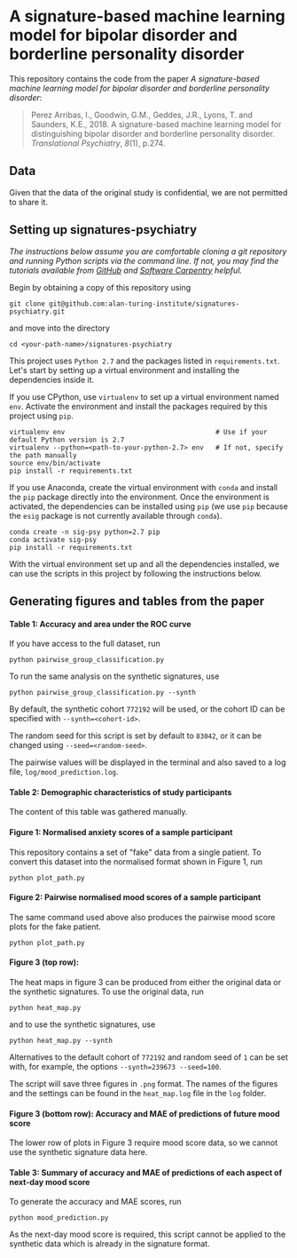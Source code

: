 # A signature-based machine learning model for bipolar disorder and borderline personality disorder

This repository contains the code from the paper *A signature-based machine learning model for bipolar disorder and borderline personality disorder*:

> Perez Arribas, I., Goodwin, G.M., Geddes, J.R., Lyons, T. and Saunders, K.E., 2018. A signature-based machine learning model for distinguishing bipolar disorder and borderline personality disorder. _Translational Psychiatry_, _8_(1), p.274.

## Data

Given that the data of the original study is confidential, we are not permitted to share it.

## Setting up signatures-psychiatry

_The instructions below assume you are comfortable cloning a git repository and running Python scripts via the command line.
If not, you may find the tutorials available from [GitHub](https://help.github.com/en/articles/cloning-a-repository) and [Software Carpentry](http://swcarpentry.github.io/python-novice-inflammation/10-cmdline/index.html) helpful._ 

Begin by obtaining a copy of this repository using
```
git clone git@github.com:alan-turing-institute/signatures-psychiatry.git
```
and move into the directory
```
cd <your-path-name>/signatures-psychiatry
```
This project uses `Python 2.7` and the packages listed in `requirements.txt`.
Let's start by setting up a virtual environment and installing the dependencies inside it.

If you use CPython, use `virtualenv` to set up a virtual environment named `env`.
Activate the environment and install the packages required by this project using `pip`.
```
virtualenv env                                      # Use if your default Python version is 2.7
virtualenv --python=<path-to-your-python-2.7> env   # If not, specify the path manually
source env/bin/activate
pip install -r requirements.txt
```

If you use Anaconda, create the virtual environment with `conda` and install the `pip` package directly into the environment.
Once the environment is activated, the dependencies can be installed using `pip` (we use `pip` because the `esig` package is not currently available through `conda`).
```
conda create -n sig-psy python=2.7 pip
conda activate sig-psy
pip install -r requirements.txt
```

With the virtual environment set up and all the dependencies installed, we can use the scripts in this project by following the instructions below.

## Generating figures and tables from the paper

#### Table 1: Accuracy and area under the ROC curve

If you have access to the full dataset, run
```
python pairwise_group_classification.py
```
To run the same analysis on the synthetic signatures, use
```
python pairwise_group_classification.py --synth
```
By default, the synthetic cohort `772192` will be used, or the cohort ID can be specified with `--synth=<cohort-id>`.

The random seed for this script is set by default to `83042`, or it can be changed using `--seed=<random-seed>`.

The pairwise values will be displayed in the terminal and also saved to a log file, `log/mood_prediction.log`.

#### Table 2: Demographic characteristics of study participants

The content of this table was gathered manually.

#### Figure 1: Normalised anxiety scores of a sample participant

This repository contains a set of "fake" data from a single patient.
To convert this dataset into the normalised format shown in Figure 1, run 
```
python plot_path.py
```

#### Figure 2: Pairwise normalised mood scores of a sample participant

The same command used above also produces the pairwise mood score plots for the fake patient.
```
python plot_path.py
```

#### Figure 3 (top row): 

The heat maps in figure 3 can be produced from either the original data or the synthetic signatures.
To use the original data, run
```
python heat_map.py
```
and to use the synthetic signatures, use
```
python heat_map.py --synth
```
Alternatives to the default cohort of `772192` and random seed of `1` can be set with, for example, the options `--synth=239673 --seed=100`.

The script will save three figures in `.png` format. The names of the figures and the settings can be found in the `heat_map.log` file in the `log` folder.
 
#### Figure 3 (bottom row): Accuracy and MAE of predictions of future mood score

The lower row of plots in Figure 3 require mood score data, so we cannot use the synthetic signature data here.

#### Table 3: Summary of accuracy and MAE of predictions of each aspect of next-day mood score

To generate the accuracy and MAE scores, run
```
python mood_prediction.py
```
As the next-day mood score is required, this script cannot be applied to the synthetic data which is already in the signature format.
 